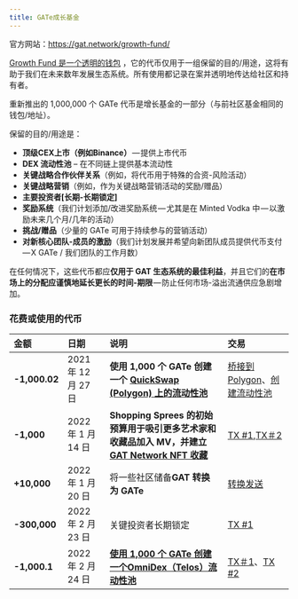 ```yaml
---
title: GATe成长基金
---
```


官方网站：https://gat.network/growth-fund/

[Growth Fund 是一个透明的钱包](https://bscscan.com/token/0x41d5c3ed01b72ecb5c99d3b838553098ecda9ef9?a=0x4f3450437a3e4cd77f083fc53b31279acb4c2acf) ，它的代币仅用于一组保留的目的/用途，这将有助于我们在未来数年发展生态系统。所有使用都记录在案并透明地传达给社区和持有者。

<!--more-->

重新推出的 1,000,000 个 GATe 代币是增长基金的一部分（与前社区基金相同的钱包/地址）。

保留的目的/用途是：

* **顶级CEX上市（例如Binance）** — 提供上市代币
* **DEX 流动性池** – 在不同链上提供基本流动性
* **关键战略合作伙伴关系**（例如，将代币用于特殊的合资\-风险活动）
* **关键战略营销**（例如，作为关键战略营销活动的奖励/赠品）
* **主要投资者\[长期\-长期锁定\]**
* **奖励系统**（我们计划添加/改进奖励系统 — 尤其是在 Minted Vodka 中 — 以激励未来几个月/几年的活动）
* **挑战/赠品**（少量的 GATe 可用于持续参与的营销活动）
* **对新核心团队\-成员的激励**（我们计划发展并希望向新团队成员提供代币支付 — X GATe / 我们团队的工作月数）

在任何情况下，这些代币都应**仅用于 GAT 生态系统的最佳利益**，并且它们的**在市场上的分配应谨慎地延长更长的时间\-期限** — 防止任何市场\-溢出流通供应急剧增加。

### 花费或使用的代币

|金额 |日期 |说明 |交易 |
| :-- | :-- | :-- | :-- |
| **\-1,000.02** | 2021 年 12 月 27 日| **使用 1,000 个 GATe 创建一个 [QuickSwap (Polygon) 上的流动性池](https://quickswap.exchange/#/swap?outputCurrency=0xEC0a873cdBE667E5bD68AF47932c948f872032d6)** |[桥接到 Polygon](https://www.bscscan.com/tx/0x9b600d4fea6160fc15438d68cdaf5d66c23163c13dea19f5884fc39915488bcc)、[创建流动性池](https://polygonscan.com/tx/0x7522b9afb6f1e771f4758586cbeadd3d0154ac07872431028)
| **\-1,000** | 2022 年 1 月 14 日| **Shopping Sprees 的初始预算用于吸引更多艺术家和收藏品加入 MV，并建立 [GAT Network NFT 收藏](https://v2.minted.vodka/assets/0x696d946A8AB03aF969Cd8dFF81CE14BE7038Fa84)** |[TX #1](https://bscscan.com/tx/0x6d64ac8d7030bd3717033c2ac97bac8186f49cca2111b50f8ed8c2ba2f2839fa),[TX＃2](https://bscscan.com/tx/0xe7cae55308c218e1369bc3a0a42a7e35b965390dac6cccda107e9779e6495d09) |
| **+10,000** | 2022 年 1 月 20 日 |将一些社区储备**GAT 转换为 GATe** | [转换发送](https://bscscan.com/tx/0x979dfb071313b59c0059f812e40509d841b37fa808112bfe588e28d072d0826e) |
| **\-300,000** | 2022 年 2 月 23 日 |关键投资者长期锁定 | [TX #1](https://bscscan.com/tx/0xa154dae77dd8d3758f7a32cae9199987131abbc18ee63b19c5033f10946aba01) |
| **\-1,000.1** | 2022 年 2 月 24 日 | **[使用 1,000 个 GATe 创建一个OmniDex（Telos）流动性池](https://omnidex.finance/swap?outputCurrency=0xEC0a873cdBE667E5bD68AF47932c948f872032d6)** | [TX＃1](https://bscscan.com/tx/0xbd05db4bcd3a0cd567cc9f30b6f304c836613f80825a7f61c3dd42793194cbac )、[TX #2](https://www.teloscan.io/tx/0x0773d9b330b757ac0625b056ab6a462ae3a2351c9ea88ec5506527ae2c861481)| 
